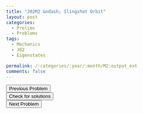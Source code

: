 ```yaml
---
title: "J02M2 &ndash; Slingshot Orbit"
layout: post
categories:
  - Prelims
  - Problems
tags:
  - Mechanics
  - J02
  - Eigenstates

permalink: /:categories/:year/:month/M2:output_ext
comments: false
---
```

<object data="2002J2M.pdf" type="application/pdf" width="100%" height="500"></object>

<div class='navbar'>
	<div float='left'><button onclick="window.location='M1.html'" >Previous Problem</button></div>
	<div float='center'><button onclick="window.location='https://princetonprelim.com/prelim/8/'">Check for solutions</button></div>
	<div float='right'><button onclick="window.location='M3.html'" > Next Problem</button></div>
</div>
